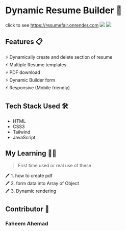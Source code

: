 # Dynamic Resume Builder 📄
click to see https://resumefair.onrender.com
<img src='SynonymWordsFinder.gif' >
<img src='SynonymWordsFinder.gif' >


## Features 📋
⚡️ Dynamically create and delete section of resume \
⚡️ Multiple Resume templates\
⚡️ PDF download\
⚡️ Dynamic Builder form \
⚡️ Responsive (Mobile friendly)
 
## Tech Stack Used 🛠️
*  HTML
*  CSS3
*  Tailwind
*  JavaScript

 ## My Learning 📗🔖
> First time used or real use of these
> 
🖊️ 1. how to create pdf <br>
🖊️ 2. form data into Array of Object <br>
🖊️ 3. Dynamic rendering <br>

## Contributor 🤝
### Faheem Ahemad

